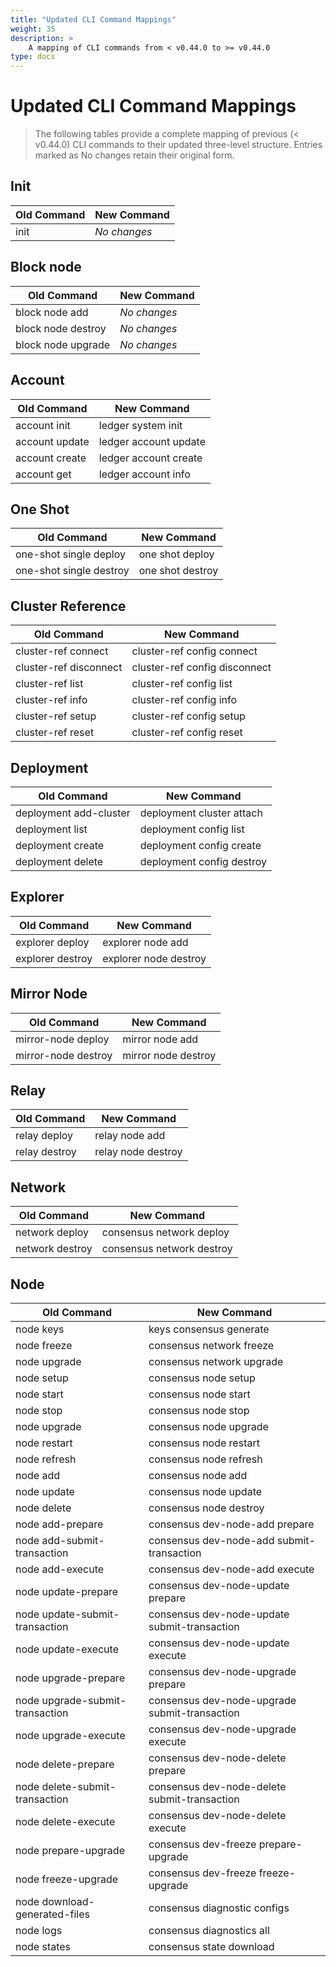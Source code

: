 ```yaml
---
title: "Updated CLI Command Mappings"
weight: 35
description: >
    A mapping of CLI commands from < v0.44.0 to >= v0.44.0
type: docs
---
```


# Updated CLI Command Mappings

> The following tables provide a complete mapping of previous (< v0.44.0) CLI commands to their updated three-level structure.
> Entries marked as No changes retain their original form.

## Init

| **Old Command** | **New Command** |
|-----------------|-----------------|
| init            | *No changes*    |

## Block node

| **Old Command**     | **New Command** |
|---------------------|-----------------|
| block node add      | *No changes*    |
| block node destroy  | *No changes*    |
| block node upgrade  | *No changes*    |

## Account

| **Old Command** | **New Command**       |
|-----------------|-----------------------|
| account init    | ledger system init    |
| account update  | ledger account update |
| account create  | ledger account create |
| account get     | ledger account info   |

## One Shot

| **Old Command**            | **New Command**  |
|----------------------------|------------------|
| one-shot single deploy  | one shot deploy  |
| one-shot single destroy | one shot destroy |

## Cluster Reference

| **Old Command**        | **New Command**               |
|------------------------|-------------------------------|
| cluster-ref connect    | cluster-ref config connect    |
| cluster-ref disconnect | cluster-ref config disconnect |
| cluster-ref list       | cluster-ref config list       |
| cluster-ref info       | cluster-ref config info       |
| cluster-ref setup      | cluster-ref config setup      |
| cluster-ref reset      | cluster-ref config reset      |

## Deployment

| **Old Command**        | **New Command**           |
|------------------------|---------------------------|
| deployment add-cluster | deployment cluster attach |
| deployment list        | deployment config list    |
| deployment create      | deployment config create  |
| deployment delete      | deployment config destroy |

## Explorer

| **Old Command**   | **New Command**        |
|-------------------|------------------------|
| explorer deploy   | explorer node add      |
| explorer destroy  | explorer node destroy  |

## Mirror Node

| **Old Command**     | **New Command**      |
|---------------------|----------------------|
| mirror-node deploy  | mirror node add      |
| mirror-node destroy | mirror node destroy  |

## Relay

| **Old Command** | **New Command**     |
|-----------------|---------------------|
| relay deploy    | relay node add      |
| relay destroy   | relay node destroy  |

## Network

| **Old Command** | **New Command**           |
|-----------------|---------------------------|
| network deploy  | consensus network deploy  |
| network destroy | consensus network destroy |

## Node

| **Old Command**                 | **New Command**                               |
|---------------------------------|-----------------------------------------------|
| node keys                       | keys consensus generate                       |
| node freeze                     | consensus network freeze                      |
| node upgrade                    | consensus network upgrade                     |
| node setup                      | consensus node setup                          |
| node start                      | consensus node start                          |
| node stop                       | consensus node stop                           |
| node upgrade                    | consensus node upgrade                        |
| node restart                    | consensus node restart                        |
| node refresh                    | consensus node refresh                        |
| node add                        | consensus node add                            |
| node update                     | consensus node update                         |
| node delete                     | consensus node destroy                        |
| node add-prepare                | consensus dev-node-add prepare                |
| node add-submit-transaction     | consensus dev-node-add submit-transaction     |
| node add-execute                | consensus dev-node-add execute                |
| node update-prepare             | consensus dev-node-update prepare             |
| node update-submit-transaction  | consensus dev-node-update submit-transaction  |
| node update-execute             | consensus dev-node-update execute             |
| node upgrade-prepare            | consensus dev-node-upgrade prepare            |
| node upgrade-submit-transaction | consensus dev-node-upgrade submit-transaction |
| node upgrade-execute            | consensus dev-node-upgrade execute            |
| node delete-prepare             | consensus dev-node-delete prepare             |
| node delete-submit-transaction  | consensus dev-node-delete submit-transaction  |
| node delete-execute             | consensus dev-node-delete execute             |
| node prepare-upgrade            | consensus dev-freeze prepare-upgrade          |
| node freeze-upgrade             | consensus dev-freeze freeze-upgrade           |
| node download-generated-files   | consensus diagnostic configs                  |
| node logs                       | consensus diagnostics all                     |
| node states                     | consensus state download                      |

